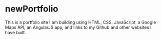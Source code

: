 # newPortfolio
This is a portfolio site I am building using HTML, CSS, JavaScript, a Google Maps API, an AngularJS app, and links to my Github and other websites I have built.
